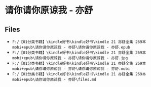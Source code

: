 # 请你请你原谅我 - 亦舒

## Files

- `F:/【01分类书籍】\kindle好书\kindle好书\kindle 21 亦舒全集 269本 mobi+epub\请你请你原谅我 - 亦舒\请你请你原谅我 - 亦舒.epub`
- `F:/【01分类书籍】\kindle好书\kindle好书\kindle 21 亦舒全集 269本 mobi+epub\请你请你原谅我 - 亦舒\请你请你原谅我 - 亦舒.jpg`
- `F:/【01分类书籍】\kindle好书\kindle好书\kindle 21 亦舒全集 269本 mobi+epub\请你请你原谅我 - 亦舒\请你请你原谅我 - 亦舒.mobi`
- `F:/【01分类书籍】\kindle好书\kindle好书\kindle 21 亦舒全集 269本 mobi+epub\请你请你原谅我 - 亦舒\files.md`
